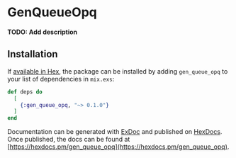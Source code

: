 # GenQueueOpq

**TODO: Add description**

## Installation

If [available in Hex](https://hex.pm/docs/publish), the package can be installed
by adding `gen_queue_opq` to your list of dependencies in `mix.exs`:

```elixir
def deps do
  [
    {:gen_queue_opq, "~> 0.1.0"}
  ]
end
```

Documentation can be generated with [ExDoc](https://github.com/elixir-lang/ex_doc)
and published on [HexDocs](https://hexdocs.pm). Once published, the docs can
be found at [https://hexdocs.pm/gen_queue_opq](https://hexdocs.pm/gen_queue_opq).

